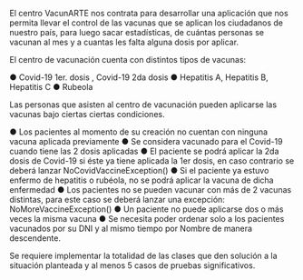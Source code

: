 El centro VacunARTE nos contrata para desarrollar una aplicación que nos permita llevar el
control de las vacunas que se aplican los ciudadanos de nuestro país, para luego sacar
estadísticas, de cuántas personas se vacunan al mes y a cuantas les falta alguna dosis por
aplicar.

El centro de vacunación cuenta con distintos tipos de vacunas:

● Covid-19 1er. dosis , Covid-19 2da dosis
● Hepatitis A, Hepatitis B, Hepatitis C
● Rubeola

Las personas que asisten al centro de vacunación pueden aplicarse las vacunas bajo ciertas
ciertas condiciones.

● Los pacientes al momento de su creación no cuentan con ninguna vacuna aplicada
previamente
● Se considera vacunado para el Covid-19 cuando tiene las 2 dosis aplicadas
● El paciente se podrá aplicar la 2da dosis de Covid-19 si éste ya tiene aplicada la 1er
dosis, en caso contrario se deberá lanzar NoCovidVaccineException()
● Si el paciente ya estuvo enfermo de hepatitis o rubéola, no se podrá aplicar la vacuna
de dicha enfermedad
● Los pacientes no se pueden vacunar con más de 2 vacunas distintas, para este caso
se deberá lanzar una excepción: NoMoreVaccineException()
● Un paciente no puede aplicarse dos o más veces la misma vacuna
● Se necesita poder ordenar solo a los pacientes vacunados por su DNI y al mismo
tiempo por Nombre de manera descendente.

Se requiere implementar la totalidad de las clases que den solución a la situación planteada
y al menos 5 casos de pruebas significativos.
